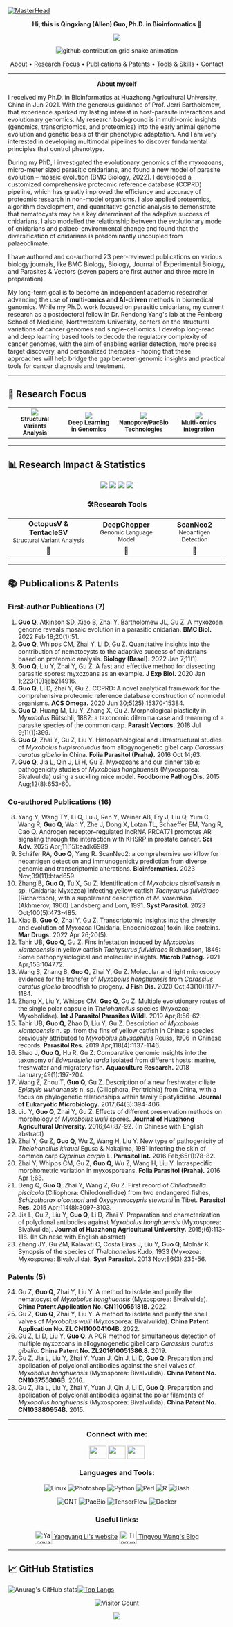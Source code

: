 [![MasterHead](https://github.com/qingxiangguo/qingxiangguo/blob/cf8fc020bf527309cc30e62bbc88d05a00a230bb/content/flower.png)](https://github.com/qingxiangguo)

<p align="center"> <b>Hi, this is Qingxiang (Allen) Guo, Ph.D. in Bioinformatics</b> 👋
  
<p align="center"><img src="https://github.com/qingxiangguo/qingxiangguo/blob/a1c38b48b522a0e7c445d8f77a6946bbe93237d7/content/text.gif"/>
  
<p align="center">
  <picture>
  <source media="(prefers-color-scheme: dark)" srcset="https://raw.githubusercontent.com/qingxiangguo/qingxiangguo/output/github-contribution-grid-snake-dark.svg">
  <source media="(prefers-color-scheme: light)" srcset="https://raw.githubusercontent.com/qingxiangguo/qingxiangguo/output/github-contribution-grid-snake.svg">
  <img alt="github contribution grid snake animation" src="https://raw.githubusercontent.com/qingxiangguo/qingxiangguo/output/github-contribution-grid-snake.svg">
 </picture>
</p>

<!-- Quick Navigation Menu -->
<p align="center">
  <a href="#about">About</a> •
  <a href="#research">Research Focus</a> •
  <a href="#publications">Publications & Patents</a> •
  <a href="#tools">Tools & Skills</a> •
  <a href="#contact">Contact</a>
</p>

---

<p align="center"> <b> About myself </b> <a name="about"></a>

I received my Ph.D. in Bioinformatics at Huazhong Agricultural University, China in Jun 2021. With the generous guidance of Prof. Jerri Bartholomew, that experience sparked my lasting interest in host-parasite interactions and evolutionary genomics. My research background is in multi-omic insights (genomics, transcriptomics, and proteomics) into the early animal genome evolution and genetic basis of their phenotypic adaptation. And I am very interested in developing multimodal pipelines to discover fundamental principles that control phenotype.

During my PhD, I investigated the evolutionary genomics of the myxozoans, micro-meter sized parasitic cnidarians, and found a new model of parasite evolution – mosaic evolution (BMC Biology, 2022). I developed a customized comprehensive proteomic reference database (CCPRD) pipeline, which has greatly improved the efficiency and accuracy of proteomic research in non-model organisms. I also applied proteomics, algorithm development, and quantitative genetic analysis to demonstrate that nematocysts may be a key determinant of the adaptive success of cnidarians. I also modelled the relationship between the evolutionary mode of cnidarians and palaeo-environmental change and found that the diversification of cnidarians is predominantly uncoupled from palaeoclimate.

I have authored and co-authored 23 peer-reviewed publications on various biology journals, like BMC Biology, Biology, Journal of Experimental Biology, and Parasites & Vectors (seven papers are first author and three more in preparation).

My long-term goal is to become an independent academic researcher advancing the use of <b>multi-omics and AI-driven</b> methods in biomedical genomics. While my Ph.D. work focused on parasitic cnidarians, my current research as a postdoctoral fellow in Dr. Rendong Yang's lab at the Feinberg School of Medicine, Northwestern University, centers on the structural variations of cancer genomes and single-cell omics. I develop long-read and deep learning based tools to decode the regulatory complexity of cancer genomes, with the aim of enabling earlier detection, more precise target discovery, and personalized therapies - hoping that these approaches will help bridge the gap between genomic insights and practical tools for cancer diagnosis and treatment.

---

## 🔬 Research Focus <a name="research"></a>

<table align="center">
<tr>
<td align="center" width="25%">
<img src="https://img.shields.io/badge/Cancer_Genomics-FF6B6B?style=for-the-badge&logo=dna&logoColor=white"/>
<br><sub><b>Structural Variants Analysis</b></sub>
</td>
<td align="center" width="25%">
<img src="https://img.shields.io/badge/AI_Methods-4ECDC4?style=for-the-badge&logo=brain&logoColor=white"/>
<br><sub><b>Deep Learning in Genomics</b></sub>
</td>
<td align="center" width="25%">
<img src="https://img.shields.io/badge/Long_Read_Seq-45B7D1?style=for-the-badge&logo=molecule&logoColor=white"/>
<br><sub><b>Nanopore/PacBio Technologies</b></sub>
</td>
<td align="center" width="25%">
<img src="https://img.shields.io/badge/Single_Cell-96CEB4?style=for-the-badge&logo=microscope&logoColor=white"/>
<br><sub><b>Multi-omics Integration</b></sub>
</td>
</tr>
</table>

---

## 📊 Research Impact & Statistics

<!-- Research Metrics -->
<p align="center">
  <img src="https://img.shields.io/badge/Publications-25+-brightgreen?style=for-the-badge&logo=googlescholar"/>
  <img src="https://img.shields.io/badge/Citations-300+-blue?style=for-the-badge&logo=semanticscholar"/>
  <img src="https://img.shields.io/badge/Patents-5-orange?style=for-the-badge&logo=patent"/>
  <img src="https://img.shields.io/badge/First_Author-7-purple?style=for-the-badge&logo=author"/>
</p>

<!-- Key Research Tools Developed -->
<div align="center">
  <h3>🛠️Research Tools</h3>
  <table>
    <tr>
      <td align="center"><b>OctopusV & TentacleSV</b><br><sub>Structural Variant Analysis</sub></td>
      <td align="center"><b>DeepChopper</b><br><sub>Genomic Language Model</sub></td>
      <td align="center"><b>ScanNeo2</b><br><sub>Neoantigen Detection</sub></td>
    </tr>
    <tr>
      <td align="center">🧬</td>
      <td align="center">🤖</td>
      <td align="center">🎯</td>
    </tr>
  </table>
</div>

---
## 📚 Publications & Patents <a name="publications"></a>

### First-author Publications (7)
1. **Guo Q**, Atkinson SD, Xiao B, Zhai Y, Bartholomew JL, Gu Z. A myxozoan genome reveals mosaic evolution in a parasitic cnidarian. **BMC Biol.** 2022 Feb 18;20(1):51.
2. **Guo Q**, Whipps CM, Zhai Y, Li D, Gu Z. Quantitative insights into the contribution of nematocysts to the adaptive success of cnidarians based on proteomic analysis. **Biology (Basel).** 2022 Jan 7;11(1).
3. **Guo Q**, Liu Y, Zhai Y, Gu Z. A fast and effective method for dissecting parasitic spores: myxozoans as an example. **J Exp Biol.** 2020 Jan 1;223(10):jeb214916.
4. **Guo Q**, Li D, Zhai Y, Gu Z. CCPRD: A novel analytical framework for the comprehensive proteomic reference database construction of nonmodel organisms. **ACS Omega.** 2020 Jun 30;5(25):15370-15384.
5. **Guo Q**, Huang M, Liu Y, Zhang X, Gu Z. Morphological plasticity in *Myxobolus* Bütschli, 1882: a taxonomic dilemma case and renaming of a parasite species of the common carp. **Parasit Vectors.** 2018 Jul 9;11(1):399.
6. **Guo Q**, Zhai Y, Gu Z, Liu Y. Histopathological and ultrastructural studies of *Myxobolus turpisrotundus* from allogynogenetic gibel carp *Carassius auratus gibelio* in China. **Folia Parasitol (Praha).** 2016 Oct 14;63.
7. **Guo Q**, Jia L, Qin J, Li H, Gu Z. Myxozoans and our dinner table: pathogenicity studies of *Myxobolus honghuensis* (Myxosporea: Bivalvulida) using a suckling mice model. **Foodborne Pathog Dis.** 2015 Aug;12(8):653-60.

### Co-authored Publications (16)
8. Yang Y, Wang TY, Li Q, Lu J, Ren Y, Weiner AB, Fry J, Liu Q, Yum C, Wang R, **Guo Q**, Wan Y, Zhe J, Dong X, Lotan TL, Schaeffer EM, Yang R, Cao Q. Androgen receptor–regulated lncRNA PRCAT71 promotes AR signaling through the interaction with KHSRP in prostate cancer. **Sci Adv.** 2025 Apr;11(15):eadk6989.
9. Schäfer RA, **Guo Q**, Yang R. ScanNeo2: a comprehensive workflow for neoantigen detection and immunogenicity prediction from diverse genomic and transcriptomic alterations. **Bioinformatics.** 2023 Nov;39(11):btad659.
10. Zhang B, **Guo Q**, Tu X, Gu Z. Identification of *Myxobolus distalisensis* n. sp. (Cnidaria: Myxozoa) infecting yellow catfish *Tachysurus fulvidraco* (Richardson), with a supplement description of *M. voremkhai* (Akhmerov, 1960) Landsberg and Lom, 1991. **Syst Parasitol.** 2023 Oct;100(5):473-485.
11. Xiao B, **Guo Q**, Zhai Y, Gu Z. Transcriptomic insights into the diversity and evolution of Myxozoa (Cnidaria, Endocnidozoa) toxin-like proteins. **Mar Drugs.** 2022 Apr 26;20(5).
12. Tahir UB, **Guo Q**, Gu Z. Fins infestation induced by *Myxobolus xiantaoensis* in yellow catfish *Tachysurus fulvidraco* Richardson, 1846: Some pathophysiological and molecular insights. **Microb Pathog.** 2021 Apr;153:104772.
13. Wang S, Zhang B, **Guo Q**, Zhai Y, Gu Z. Molecular and light microscopy evidence for the transfer of *Myxobolus honghuensis* from *Carassius auratus gibelio* broodfish to progeny. **J Fish Dis.** 2020 Oct;43(10):1177-1184.
14. Zhang X, Liu Y, Whipps CM, **Guo Q**, Gu Z. Multiple evolutionary routes of the single polar capsule in *Thelohanellus* species (Myxozoa; Myxobolidae). **Int J Parasitol Parasites Wildl.** 2019 Apr;8:56-62.
15. Tahir UB, **Guo Q**, Zhao D, Liu Y, Gu Z. Description of *Myxobolus xiantaoensis* n. sp. from the fins of yellow catfish in China: a species previously attributed to *Myxobolus physophilus* Reuss, 1906 in Chinese records. **Parasitol Res.** 2019 Apr;118(4):1137-1146.
16. Shao J, **Guo Q**, Hu R, Gu Z. Comparative genomic insights into the taxonomy of *Edwardsiella tarda* isolated from different hosts: marine, freshwater and migratory fish. **Aquaculture Research.** 2018 January;49(1):197-204.
17. Wang Z, Zhou T, **Guo Q**, Gu Z. Description of a new freshwater ciliate *Epistylis wuhanensis* n. sp. (Ciliophora, Peritrichia) from China, with a focus on phylogenetic relationships within family Epistylididae. **Journal of Eukaryotic Microbiology.** 2017;64(3):394-406.
18. Liu Y, **Guo Q**, Zhai Y, Gu Z. Effects of different preservation methods on morphology of *Myxobolus wulii* spores. **Journal of Huazhong Agricultural University.** 2016;(4):87-92. (In Chinese with English abstract)
19. Zhai Y, Gu Z, **Guo Q**, Wu Z, Wang H, Liu Y. New type of pathogenicity of *Thelohanellus kitauei* Egusa & Nakajima, 1981 infecting the skin of common carp *Cyprinus carpio* L. **Parasitol Int.** 2016 Feb;65(1):78-82.
20. Zhai Y, Whipps CM, Gu Z, **Guo Q**, Wu Z, Wang H, Liu Y. Intraspecific morphometric variation in myxosporeans. **Folia Parasitol (Praha).** 2016 Apr 1;63.
21. Deng Q, **Guo Q**, Zhai Y, Wang Z, Gu Z. First record of *Chilodonella piscicola* (Ciliophora: Chilodonellidae) from two endangered fishes, *Schizothorax o'connori* and *Oxygymnocypris stewartii* in Tibet. **Parasitol Res.** 2015 Apr;114(8):3097-3103.
22. Jia L, Gu Z, Liu Y, **Guo Q**, Li D, Zhai Y. Preparation and characterization of polyclonal antibodies against *Myxobolus honghuensis* (Myxosporea: Bivalvulida). **Journal of Huazhong Agricultural University.** 2015;(6):113-118. (In Chinese with English abstract)
23. Zhang JY, Gu ZM, Kalavati C, Costa Eiras J, Liu Y, **Guo Q**, Molnár K. Synopsis of the species of *Thelohanellus* Kudo, 1933 (Myxozoa: Myxosporea: Bivalvulida). **Syst Parasitol.** 2013 Nov;86(3):235-56.

### Patents (5)
24. Gu Z, **Guo Q**, Zhai Y, Liu Y. A method to isolate and purify the nematocyst of *Myxobolus honghuensis* (Myxosporea: Bivalvulida). **China Patent Application No. CN110055181B.** 2022.
25. Gu Z, **Guo Q**, Zhai Y, Liu Y. A method to isolate and purify the shell valves of *Myxobolus wulii* (Myxosporea: Bivalvulida). **China Patent Application No. ZL CN110004104B.** 2022.
26. Gu Z, Li D, Liu Y, **Guo Q**. A PCR method for simultaneous detection of multiple myxozoans in allogynogenetic gibel carp *Carassius auratus gibelio*. **China Patent No. ZL201610051386.8.** 2019.
27. Gu Z, Jia L, Liu Y, Zhai Y, Yuan J, Qin J, Li D, **Guo Q**. Preparation and application of polyclonal antibodies against the shell valves of *Myxobolus honghuensis* (Myxosporea: Bivalvulida). **China Patent No. CN103755806B.** 2016.
28. Gu Z, Jia L, Liu Y, Zhai Y, Yuan J, Qin J, Li D, **Guo Q**. Preparation and application of polyclonal antibodies against the polar filaments of *Myxobolus honghuensis* (Myxosporea: Bivalvulida). **China Patent No. CN103880954B.** 2015.

---

<h3 align="center">Connect with me:</h3> <a name="contact"></a>
<p align="center">
<a href="https://twitter.com/QingxiangGuo" target="blank"><img align="center" src="https://cdn.jsdelivr.net/npm/simple-icons@3.0.1/icons/twitter.svg" alt="" height="30" width="40" /></a>
<a href="https://www.linkedin.com/in/guoqx" target="blank"><img align="center" src="https://cdn.jsdelivr.net/npm/simple-icons@3.0.1/icons/linkedin.svg" alt="" height="30" width="40" /></a>
<a href="mailto:qingxiang.guo@northwestern.edu" target="blank"><img align="center" src="https://github.com/qingxiangguo/qingxiangguo/blob/8a2b4d8806191a6f886a26b1dccae1dc795d9a5f/content/email-western-libraries-12.png" alt="" height="30" width="40" /></a>
</p>

<h3 align="center">Languages and Tools:</h3> <a name="tools"></a>
<p align="center">
  <img src="https://img.shields.io/badge/Linux-000000?style=for-the-badge&logo=linux&logoColor=white" alt="Linux" />
  <img src="https://img.shields.io/badge/Photoshop-31A8FF?style=for-the-badge&logo=adobe-photoshop&logoColor=white" alt="Photoshop" />
  <img src="https://img.shields.io/badge/Python-3776AB?style=for-the-badge&logo=python&logoColor=white" alt="Python" />
  <img src="https://img.shields.io/badge/Perl-39457E?style=for-the-badge&logo=perl&logoColor=white" alt="Perl" />
  <img src="https://img.shields.io/badge/R-276DC3?style=for-the-badge&logo=r&logoColor=white" alt="R" />
  <img src="https://img.shields.io/badge/Bash-4EAA25?style=for-the-badge&logo=gnubash&logoColor=white" alt="Bash" />
</p>

<!-- Additional Technical Skills -->
<p align="center">
  <img src="https://img.shields.io/badge/Oxford_Nanopore-00A86B?style=for-the-badge&logo=molecule&logoColor=white" alt="ONT"/>
  <img src="https://img.shields.io/badge/PacBio-1E88E5?style=for-the-badge&logo=dna&logoColor=white" alt="PacBio"/>
  <img src="https://img.shields.io/badge/TensorFlow-FF6F00?style=for-the-badge&logo=tensorflow&logoColor=white" alt="TensorFlow"/>
  <img src="https://img.shields.io/badge/Docker-2496ED?style=for-the-badge&logo=docker&logoColor=white" alt="Docker"/>
</p>
  
<h3 align="center">Useful links:</h3>
<p align="center">
<a href="https://yangyangli.top/" target="blank"><img align="center" src="content/link-closed-flat.png" alt="Yangyang Li's website" height="30" width="40" /> Yangyang Li's website</a>   <a href="https://databeauty.com/blog/" target="blank"><img align="center" src="content/tingyouwang.jpeg" alt="Tingyou Wang's Blog" height="30" width="40" /> Tingyou Wang's Blog</a>
</p>

---

## 📈 GitHub Statistics

![Anurag's GitHub stats](https://github-readme-stats.vercel.app/api?username=qingxiangguo&show_icons=true&theme=tokyonight)[![Top Langs](https://github-readme-stats.vercel.app/api/top-langs/?username=qingxiangguo)](https://github.com/anuraghazra/github-readme-stats)

<!-- Visitor Counter -->
<p align="center">
  <img src="https://profile-counter.glitch.me/qingxiangguo/count.svg" alt="Visitor Count" />
</p>

<!-- Professional Footer -->
<div align="center">
  <img src="https://capsule-render.vercel.app/api?type=waving&color=gradient&height=100&section=footer"/>
</div>